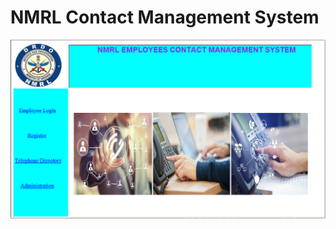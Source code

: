# NMRL Contact Management System


<img src="https://github.com/irit2607/Contact-Management-System/blob/main/telephone/home.png"/>

